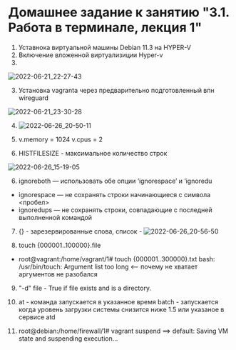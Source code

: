 # Домашнее задание к занятию "3.1. Работа в терминале, лекция 1"

1. Уставнока виртуальной машины Debian 11.3 на HYPER-V
2. Включение вложенной виртуализиции Hyper-v
3. 
![2022-06-21_22-27-43](https://user-images.githubusercontent.com/106722971/175811993-6b8581b6-dc94-4131-887f-2287f68e695c.jpg)

3. Установка vagranta через предварительно подготовленный впн wireguard 

![2022-06-21_23-30-28](https://user-images.githubusercontent.com/106722971/175812171-4fc2a7c1-c6d6-4b72-b54f-04c9d742ea43.png)

4. ![2022-06-26_20-50-11](https://user-images.githubusercontent.com/106722971/175815090-cd164934-8b20-423c-8421-a9d9eede5b94.png)

5.  v.memory = 1024
    v.cpus = 2

5. HISTFILESIZE - максимальное количество строк

![2022-06-26_15-19-05](https://user-images.githubusercontent.com/106722971/175812211-54748f69-e825-4e1b-b7c9-11a48300174a.png)

6. ignoreboth — использовать обе опции ‘ignorespace’ и ‘ignoredu
 - ignorespace — не сохранять строки начинающиеся с символа <пробел>
 - ignoredups — не сохранять строки, совпадающие с последней выполненной командой

7. {} - зарезервированные слова, список - 
 ![2022-06-26_20-56-50](https://user-images.githubusercontent.com/106722971/175815238-40cf07e2-fb4f-40cc-ac2a-7ad6a96119cc.png)
 
8. touch {000001..100000}.file
  - root@vagrant:/home/vagrant/1# touch {000001..300000}.txt
    bash: /usr/bin/touch: Argument list too long <-- почему не хватает аргументов не разобался 
9. "-d" file - True if file exists and is a directory. 

10. at - команда запускается в указанное время
    batch - запускается когда уровень загрузки системы снизится ниже 1.5 или указаное в сервисе atd
    
11. root@debian:/home/firewall/1# vagrant suspend
==> default: Saving VM state and suspending execution...


